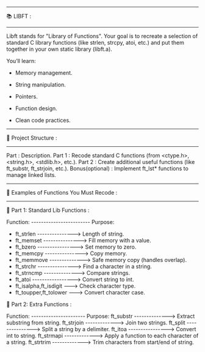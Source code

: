 ____________________________________________________________________________
📚 LIBFT :
____________________________________________________________________________

Libft stands for "Library of Functions".
Your goal is to recreate a selection of standard C library functions (like strlen, strcpy, atoi, etc.) and put them together in your own static library (libft.a).

You’ll learn:

  * Memory management.

  * String manipulation.

  * Pointers.

  * Function design.

  * Clean code practices.

___________________________________________________________________________
🧱 Project Structure :
___________________________________________________________________________

Part            :	 Description.
Part 1          :	 Recode standard C functions (from <ctype.h>, <string.h>, <stdlib.h>, etc.).
Part 2          :	 Create additional useful functions (like ft_substr, ft_strjoin, etc.).
Bonus(optional) :  Implement ft_lst* functions to manage linked lists.

___________________________________________________________________________
🧠 Examples of Functions You Must Recode :
___________________________________________________________________________

🧩 Part 1: Standard Lib Functions :

Function: ------------------------ Purpose:
  * ft_strlen	---------------> Length of string.
  * ft_memset ---------------> Fill memory with a value.
  * ft_bzero ----------------> Set memory to zero.
  * ft_memcpy ---------------> Copy memory.
  * ft_memmove --------------> Safe memory copy (handles overlap).
  * ft_strchr ---------------> Find a character in a string.
  * ft_strncmp --------------> Compare strings.
  * ft_atoi -----------------> Convert string to int.
  * ft_isalpha,ft_isdigit	---> Check character type.
  * ft_toupper,ft_tolower	---> Convert character case.

🧩 Part 2: Extra Functions :

Function: ----------------------	Purpose:
ft_substr --------------> Extract substring from string.
ft_strjoin -------------> Join two strings.
ft_split ---------------> Split a string by a delimiter.
ft_itoa ----------------> Convert int to string.
ft_strmapi -------------> Apply a function to each character of a string.
ft_strtrim -------------> Trim characters from start/end of string.
